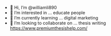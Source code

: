 - 👋 Hi, I’m @williamli890
- 👀 I’m interested in ... educate people
- 🌱 I’m currently learning ... digital marketing
- 💞️ I’m looking to collaborate on ... thesis writing
https://www.premiumthesishelp.com/

<!---
williamli890/williamli890 is a ✨ special ✨ repository because its `README.md` (this file) appears on your GitHub profile.
You can click the Preview link to take a look at your changes.

